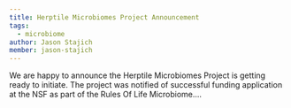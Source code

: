 ```yaml
---
title: Herptile Microbiomes Project Announcement
tags: 
  - microbiome
author: Jason Stajich
member: jason-stajich
---
```


We are happy to announce the Herptile Microbiomes Project is getting ready to initiate. The project was notified of successful funding application at the NSF as part of the Rules Of Life Microbiome....
